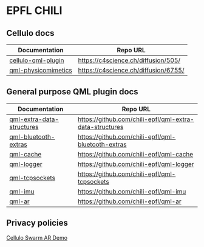 EPFL CHILI
==========

Cellulo docs
------------

| Documentation | Repo URL |
| ------------- | -------- |
| [cellulo-qml-plugin](doc/cellulo-qml-plugin/doc/index.html)   |  https://c4science.ch/diffusion/505/ |
| [qml-physicomimetics](doc/qml-physicomimetics/doc/index.html) |  https://c4science.ch/diffusion/6755/ |

General purpose QML plugin docs
-------------------------------

| Documentation | Repo URL |
| ------------- | -------- |
| [qml-extra-data-structures](doc/qml-extra-data-structures/doc/index.html) | https://github.com/chili-epfl/qml-extra-data-structures |
| [qml-bluetooth-extras](doc/qml-bluetooth-extras/doc/index.html)           | https://github.com/chili-epfl/qml-bluetooth-extras |
| [qml-cache](doc/qml-cache/doc/index.html)                                 | https://github.com/chili-epfl/qml-cache |
| [qml-logger](doc/qml-logger/doc/index.html)                               | https://github.com/chili-epfl/qml-logger |
| [qml-tcpsockets](doc/qml-tcpsockets/doc/index.html)                       | https://github.com/chili-epfl/qml-tcpsockets |
| [qml-imu](doc/qml-imu/doc/index.html)                                     | https://github.com/chili-epfl/qml-imu |
| [qml-ar](doc/qml-ar/doc/index.html)                                       | https://github.com/chili-epfl/qml-ar |

Privacy policies
----------------

[Cellulo Swarm AR Demo](privacy-policies/cellulo-swarm-ar-demo-privacy-policy.html)
